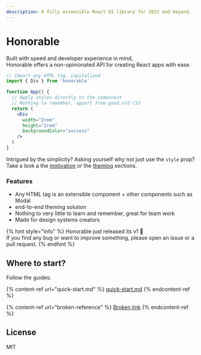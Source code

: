 ```yaml
---
description: A fully extensible React UI library for 2022 and beyond.
---
```


# Honorable

Built with speed and developer experience in mind, \
Honorable offers a non-opinionated API for creating React apps with ease.&#x20;

```jsx
// Import any HTML tag, capitalized
import { Div } from 'honorable'

function App() {
  // Apply styles directly to the component
  // Nothing to remember, appart from good old CSS
  return (
    <Div 
      width="2rem"
      height="2rem"
      backgroundColor="success"
    />   
  )
}
```

Intrigued by the simplicity? Asking yourself why not just use the `style` prop?\
Take a look a the [motivation](motivation.md) or the [theming](theming.md) sections.

### Features

* Any HTML tag is an extensible component + other components such as Modal
* end-to-end theming solution
* Nothing to very little to learn and remember, great for team work
* Made for design systems creators

{% hint style="info" %}
Honorable just released its v1 :tada:\
If you find any bug or want to improve something, please open an issue or a pull request.
{% endhint %}

## Where to start?

Follow the guides:

{% content-ref url="quick-start.md" %}
[quick-start.md](quick-start.md)
{% endcontent-ref %}

{% content-ref url="broken-reference" %}
[Broken link](broken-reference)
{% endcontent-ref %}

## License

MIT
